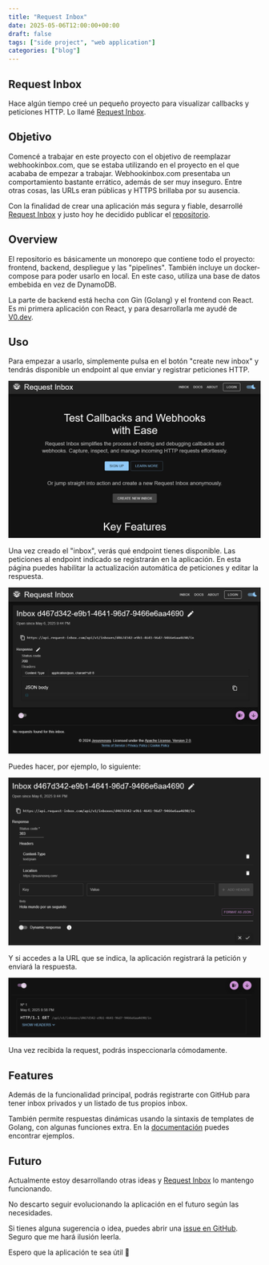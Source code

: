 ```yaml
---
title: "Request Inbox"
date: 2025-05-06T12:00:00+00:00
draft: false
tags: ["side project", "web application"]
categories: ["blog"]
---
```


## Request Inbox

Hace algún tiempo creé un pequeño proyecto para visualizar callbacks y peticiones HTTP.
Lo llamé [Request Inbox](https://request-inbox.com/).

## Objetivo

Comencé a trabajar en este proyecto con el objetivo de reemplazar webhookinbox.com, que se estaba utilizando en el proyecto en el que acababa de empezar a trabajar.
Webhookinbox.com presentaba un comportamiento bastante errático, además de ser muy inseguro. Entre otras cosas, las URLs eran públicas y HTTPS brillaba por su ausencia.

Con la finalidad de crear una aplicación más segura y fiable, desarrollé [Request Inbox](https://request-inbox.com/) y justo hoy he decidido publicar el [repositorio](https://github.com/jesusnoseq/request-inbox).

## Overview

El repositorio es básicamente un monorepo que contiene todo el proyecto: frontend, backend, despliegue y las "pipelines".
También incluye un docker-compose para poder usarlo en local. En este caso, utiliza una base de datos embebida en vez de DynamoDB.

La parte de backend está hecha con Gin (Golang) y el frontend con React.
Es mi primera aplicación con React, y para desarrollarla me ayudé de [V0.dev](https://v0.dev/).

## Uso

Para empezar a usarlo, simplemente pulsa en el botón "create new inbox" y tendrás disponible un endpoint al que enviar y registrar peticiones HTTP.

![request inbox home page](/static/images/request-inbox-home.png)

Una vez creado el "inbox", verás qué endpoint tienes disponible.
Las peticiones al endpoint indicado se registrarán en la aplicación.
En esta página puedes habilitar la actualización automática de peticiones y editar la respuesta.

![request inbox inbox page](/static/images/request-inbox-inbox.png)

Puedes hacer, por ejemplo, lo siguiente:

![request inbox inbox editing](/static/images/request-inbox-inbox-editing.png)

Y si accedes a la URL que se indica, la aplicación registrará la petición y enviará la respuesta.

![request inbox home](/static/images/request-inbox-request-receive.png)

Una vez recibida la request, podrás inspeccionarla cómodamente.

## Features

Además de la funcionalidad principal, podrás registrarte con GitHub para tener inbox privados y un listado de tus propios inbox.

También permite respuestas dinámicas usando la sintaxis de templates de Golang, con algunas funciones extra.
En la [documentación](https://request-inbox.com/docs) puedes encontrar ejemplos.

## Futuro

Actualmente estoy desarrollando otras ideas y [Request Inbox](https://request-inbox.com/) lo mantengo funcionando.

No descarto seguir evolucionando la aplicación en el futuro según las necesidades.

Si tienes alguna sugerencia o idea, puedes abrir una [issue en GitHub](https://github.com/jesusnoseq/request-inbox/issues). Seguro que me hará ilusión leerla.

Espero que la aplicación te sea útil 🤗
